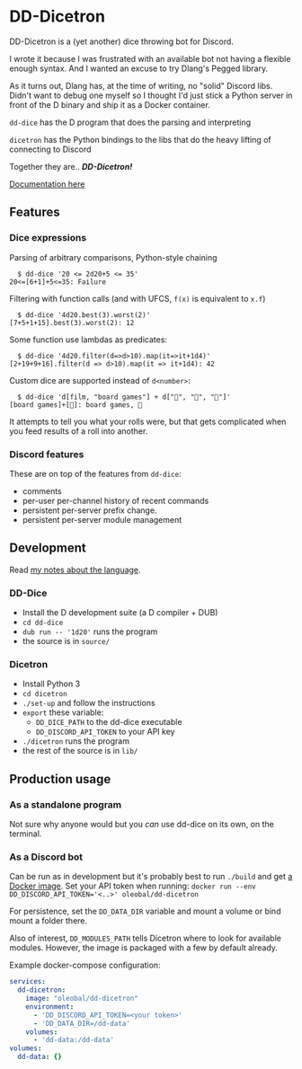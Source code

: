 # DD-Dicetron

DD-Dicetron is a (yet another) dice throwing bot for Discord.

I wrote it because I was frustrated with an available bot not having a
flexible enough syntax. And I wanted an excuse to try Dlang's Pegged library.

As it turns out, Dlang has, at the time of writing, no "solid" Discord libs.
Didn't want to debug one myself so I thought I'd just stick a Python server
in front of the D binary and ship it as a Docker container.

`dd-dice` has the D program that does the parsing and interpreting

`dicetron` has the Python bindings to the libs that do the heavy lifting of
connecting to Discord

Together they are.. ***DD-Dicetron!***

[Documentation here](doc/)

## Features

### Dice expressions

Parsing of arbitrary comparisons, Python-style chaining
```
  $ dd-dice '20 <= 2d20+5 <= 35'
20<=[6+1]+5<=35: Failure
```
Filtering with function calls (and with UFCS, `f(x)` is equivalent to `x.f`)
```
  $ dd-dice '4d20.best(3).worst(2)'
[7+5+1+15].best(3).worst(2): 12
```
Some function use lambdas as predicates:
```
  $ dd-dice '4d20.filter(d=>d>10).map(it=>it+1d4)'
[2+19+9+16].filter(d => d>10).map(it => it+1d4): 42
```

Custom dice are supported instead of `d<number>`:
```
  $ dd-dice 'd[film, "board games"] + d["🍕", "🍔", "🥗"]'
[board games]+[🍔]: board games, 🍔
```

It attempts to tell you what your rolls were, but that gets complicated when
you feed results of a roll into another.

### Discord features

These are on top of the features from `dd-dice`:

 - comments
 - per-user per-channel history of recent commands
 - persistent per-server prefix change.
 - persistent per-server module management


## Development

Read [my notes about the language](/doc/language.md).

### DD-Dice

 - Install the D development suite (a D compiler + DUB)
 - `cd dd-dice`
 - `dub run -- '1d20'` runs the program
 - the source is in `source/`

### Dicetron

 - Install Python 3
 - `cd dicetron`
 - `./set-up` and follow the instructions
 - `export` these variable:
   - `DD_DICE_PATH` to the dd-dice executable
   - `DD_DISCORD_API_TOKEN` to your API key
 - `./dicetron` runs the program
 - the rest of the source is in `lib/`

## Production usage

### As a standalone program

Not sure why anyone would but you _can_ use dd-dice on its own, on the terminal.

### As a Discord bot

Can be run as in development but it's probably best to run `./build` and get
[a Docker image](https://hub.docker.com/r/oleobal/dd-dicetron).
Set your API token when running: `docker run --env DD_DISCORD_API_TOKEN='<..>' oleobal/dd-dicetron`

For persistence, set the `DD_DATA_DIR` variable and mount a volume or bind mount
a folder there.

Also of interest, `DD_MODULES_PATH` tells Dicetron where to look for available
modules. However, the image is packaged with a few by default already.

Example docker-compose configuration:
```yaml
services:
  dd-dicetron:
    image: "oleobal/dd-dicetron"
    environment:
      - 'DD_DISCORD_API_TOKEN=<your token>'
      - 'DD_DATA_DIR=/dd-data'
    volumes:
      - 'dd-data:/dd-data'
volumes:
  dd-data: {}
```